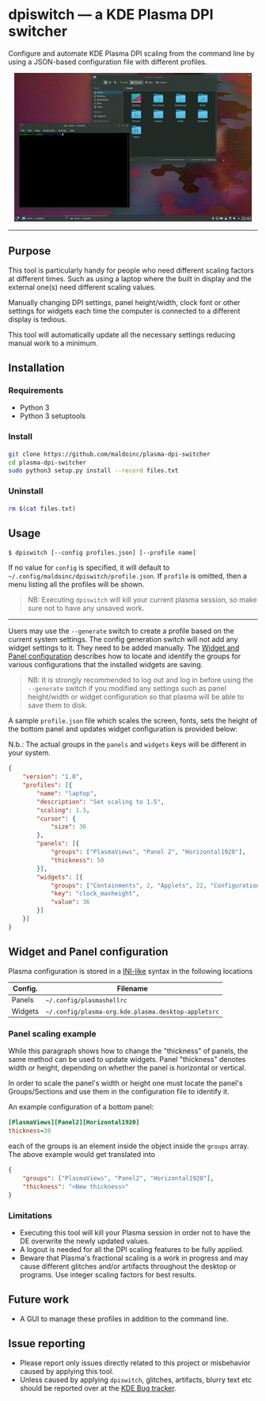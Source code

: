 # dpiswitch — a KDE Plasma DPI switcher

Configure and automate KDE Plasma DPI scaling from the command line by using a JSON-based configuration file with different profiles.

<p align="center">
  <img src='res/demo.gif' alt='dpiswitch in action' />
</p>

---

## Purpose
This tool is particularly handy for people who need different scaling factors at different times. Such as using a laptop where the built in display and the external one(s) need different scaling values.

Manually changing DPI settings, panel height/width, clock font or other settings for widgets each time the computer is connected to a different display is tedious.

This tool will automatically update all the necessary settings reducing manual work to a minimum.

## Installation

### Requirements

- Python 3
- Python 3 setuptools

### Install
```bash
git clone https://github.com/maldoinc/plasma-dpi-switcher
cd plasma-dpi-switcher
sudo python3 setup.py install --record files.txt
```

### Uninstall

```bash
rm $(cat files.txt)
```

## Usage

`$ dpiswitch [--config profiles.json] [--profile name]`

If no value for `config` is specified, it will default to `~/.config/maldoinc/dpiswitch/profile.json`. If `profile` is omitted, then a menu listing all the profiles will be shown.

> NB: Executing `dpiswitch` will kill your current plasma session, so make sure not to have any unsaved work.

---

Users may use the `--generate` switch to create a profile based on the current system settings. The config generation switch will not add any widget settings to it. They need to be added manually. The [Widget and Panel configuration](#widget-and-panel-configuration) describes how to locate and identify the groups for various configurations that the installed widgets are saving.

> NB: It is strongly recommended to log out and log in before using the `--generate` switch if you modified any settings such as panel height/width or widget configuration so that plasma will be able to save them to disk. 

A sample `profile.json` file which scales the screen, fonts, sets the height of the bottom panel and updates widget configuration is provided below:

N.b.: The actual groups in the `panels` and `widgets` keys will be different in your system. 
```json
{
    "version": "1.0",
    "profiles": [{
        "name": "laptop",
        "description": "Set scaling to 1.5",
        "scaling": 1.5,
        "cursor": {
            "size": 36
        },
        "panels": [{
            "groups": ["PlasmaViews", "Panel 2", "Horizontal1920"],
            "thickness": 50
        }],
        "widgets": [{
            "groups": ["Containments", 2, "Applets", 22, "Configuration", "General"],
            "key": "clock_maxheight",
            "value": 36
        }]
    }]
}

```

## Widget and Panel configuration

Plasma configuration is stored in a [INI-like](https://en.wikipedia.org/wiki/INI_file) syntax in the following locations

| Config. | Filename  | 
|---|---|
| Panels | `~/.config/plasmashellrc` |
| Widgets | `~/.config/plasma-org.kde.plasma.desktop-appletsrc` |

### Panel scaling example

While this paragraph shows how to change the "thickness" of panels, the same method can be used to update widgets. Panel "thickness" denotes width or height, depending on whether the panel is horizontal or vertical.

In order to scale the panel's width or height one must locate the panel's Groups/Sections and use them in the configuration file to identify it.

An example configuration of a bottom panel:
```ini
[PlasmaViews][Panel2][Horizontal1920]
thickness=38
```

each of the groups is an element inside the object inside the `groups` array. The above example would get translated into

```json
{
    "groups": ["PlasmaViews", "Panel2", "Horizontal1920"],
    "thickness": "<New thickness>"
}
```

### Limitations

* Executing this tool will kill your Plasma session in order not to have the DE overwrite the newly updated values.
* A logout is needed for all the DPI scaling features to be fully applied.
* Beware that Plasma's fractional scaling is a work in progress and may cause different glitches and/or artifacts throughout the desktop or programs. Use integer scaling factors for best results.


## Future work

* A GUI to manage these profiles in addition to the command line.

## Issue reporting

* Please report only issues directly related to this project or misbehavior caused by applying this tool. 
* Unless caused by applying `dpiswitch`, glitches, artifacts, blurry text etc should be reported over at the [KDE Bug tracker](https://bugs.kde.org).
